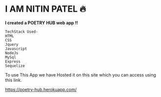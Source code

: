 # I AM NITIN PATEL 🔥

**I created a POETRY HUB web app !!**

```
TechStack Used-
HTML
CSS
Jquery
Javascript
NodeJs
MySql
Express
Sequelize
```

To use This App we have Hosted it on this site which you can access using this link.

https://poetry-hub.herokuapp.com/
